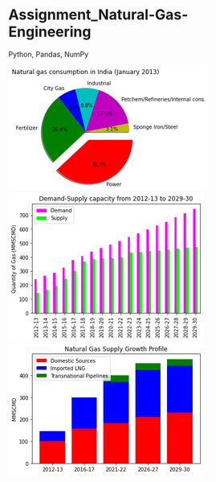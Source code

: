 # Assignment_Natural-Gas-Engineering
Python, Pandas, NumPy

<img src="img/consumption.png">
<img src="img/demandSupply.png">
<img src="img/supply.png">
